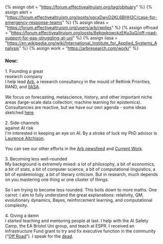 {%	assign obit = "https://forum.effectivealtruism.org/tag/obituary"		%}
{%	assign alert = "https://forum.effectivealtruism.org/posts/sgcxDwyD2KL6BHH2C/case-for-emergency-response-teams"	%}
{%	assign ideas = "https://forum.effectivealtruism.org/users/arb/replies"	%}
{%	assign offroad = "https://forum.effectivealtruism.org/posts/8ekqxkowckzEKu3uG/off-road-support-for-eas-struggling-at-uni"	%}
{%	assign iiasa = "https://en.wikipedia.org/wiki/International_Institute_for_Applied_Systems_Analysis"	%}
{%	assign work = "https://arbresearch.com/work/"	%}


<div class="accordion" id="nowacc">	

<h3 id="nowacc">Now:</h3>
<div>	
	<div class="note">
	  <div class="title">
		1. Founding a great<br class="break">
		research company
	  </div>
	  <div class="insides">
	<!--  -->
		I help lead <a href="https://arbresearch.com">Arb</a>, a research consultancy in the mould of Rethink Priorities, RAND, and <a href="{{iiasa}}">IIASA</a>.<br><br> 	
		We focus on forecasting, metascience, history, and other important niche areas (large-scale data collection; machine learning for epistemics). 
		Consultancies are reactive, but we have our own agenda - some ideas sketched <a href="{{ideas}}">here</a>. 
	<br><br> 
	<!-- Even great researchers often lack communication skills, people skills, particular engineering skills, or academic shibboleths. As a result, there's a shortage of research managers and technical generalists. I’m the latter already and I'm working on the former. -->
<!--  -->
<!--  -->
	<!-- <br>
	I most enjoy the start and the end of projects. -->
		</div>
	</div>
<!--  -->
<!--  -->
	<div class="note">
	  <div class="title">
		2. Side-channels<br class="break"> against AI risk
	  </div>
	  	<div class="insides">
			I'm interested in keeping an eye on AI. By a stroke of luck my PhD advisor is <a href="{{la}}">Laurence Aitchison</a>. <br><br>
			<!--  -->
			You can see our other efforts in the <a href="{{work}}">Arb newsfeed</a> and <a href="https://arbresearch.com">Current Work</a>.
		<br><br>
		</div>
	</div>
<!--  -->
<!--  -->
	<div class="note">
	  <div class="title">
		3. Becoming less well-rounded
	  </div>
	  <div class="insides">
		My background is extremely mixed: a lot of philosophy, a bit of economics, a bit of stats, a bit of computer science, a bit of computational linguistics, a bit of epidemiology, a bit of literary criticism. But in research, much depends on you mastering one thing or one cluster of things.<br><br>So I am trying to become less rounded. This boils down to more maths. One carrot: I aim to fully understand the great explanations: relativity, QM, evolutionary dynamics, Bayes, reinforcement learning, and computational complexity. 
		<br><br>
		</div>
	</div>
<!--  -->
<!--  -->
	<div class="note">
	  <div class="title">
		4. Giving a damn
	  </div>
	  <div class="insides">
		I started teaching and mentoring people at last. I help with the AI Safety Camp, the EA Bristol Uni group, and teach at ESPR. I received an Infrastructure Fund grant to try and fix executive function in the community (“<a href="{{offroad}}">Off Road</a>”). I speak for the <a href="{{obit}}">dead</a>.
		<br><br>
	</div>
	</div>
<!--  -->
<!--  -->
	<!-- <h3>Living in the Bahamas</h3>
	I'm on sabbatical in a wonderful community on the island of Nassau. The effect of being surrounded by ambitious kind people is striking.<br>
	<a href="https://www.goodreads.com/review/list/68316850-gavin?shelf=currently-reading">Reading</a>. <i>Watching</i>: Nothing at all.
	<br><br> -->
	
<style>
	.bot {
		padding-bottom: 15px;
	}	
</style>
</div>

</div>
